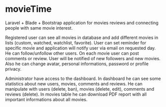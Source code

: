 # movieTime

Laravel + Blade + Bootstrap application for movies reviews and connecting people with same movie interest. 

Registered user can see all movies in database and add different movies in lists (custom, watched, watchlist, favorite). User can set reminder for specific movie and application will notify user via email on requested day. He can follow/unfollow other users. On each movie user can post comments or review. User will be notified of new followers and new movies. Also he can change avatar, personal informations, password or profile privacy. 

Administrator have access to the dashboard. In dashboard he can see some statistics about new users, movies, comments and reviews. He can manipulate with users (delete, ban), movies (delete, edit), comments and reviews (delete). In movies table he can download PDF report with all important informations about all movies.

